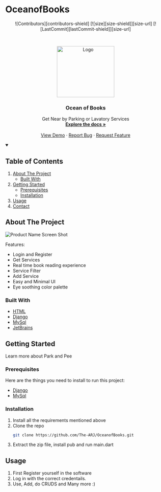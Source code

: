 # OceanofBooks
<!--
*** Thanks othneildrew for providing this template
-->
<div align="center">
  
![Contributors][contributors-shield]
[![size][size-shield]][size-url]
[![LastCommit][lastCommit-shield]][size-url]

</div>

<!-- PROJECT LOGO -->
<br />
<p align="center">
  <a href="https://github.com/The-ARJ/OceanofBooks.git">
    <img src="" alt="Logo" width="180" height="160">
  </a>

  <h3 align="center">Ocean of Books</h3>
 
  <p align="center"> </p>

  <p align="center">
    Get Near by Parking or Lavatory Services 
    <br />
    <a href="https://github.com/Anurag-Bharati/Park-and-Pee"><strong>Explore the docs »</strong></a>
    <br />
    <br />
    <a href="https://github.com/The-ARJ/OceanofBooks.git">View Demo</a>
    ·
    <a href="https://github.com/The-ARJ/OceanofBooks/issues">Report Bug</a>
    ·
    <a href="https://github.com/The-ARJ/OceanofBooks/issues">Request Feature</a>
  </p>
</p>



<!-- TABLE OF CONTENTS -->

<details open="open">
  <summary><h2>Table of Contents</summary>
  <ol>
    <li>
      <a href="#about-the-project">About The Project</a>
      <ul>
        <li><a href="#built-with">Built With</a></li>
      </ul>
    </li>
    <li>
      <a href="#getting-started">Getting Started</a>
      <ul>
        <li><a href="#prerequisites">Prerequisites</a></li>
        <li><a href="#installation">Installation</a></li>
      </ul>
    </li>
    <li><a href="#usage">Usage</a></li>
    <li><a href="#contact">Contact</a></li>
  </ol>
</details>



<!-- ABOUT THE PROJECT -->
## About The Project



  ![Product Name Screen Shot](https://github.com/The-ARJ/OceanofBooks/static/logo.png)


Features:
* Login and Register
* Get Services 
* Real time book reading experience
* Service Filter
* Add Service
* Easy and Minimal UI
* Eye soothing color palette
 

### Built With
  
* [HTML](https://HTML.com)
* [Django](https://www.djangoproject.com/)
* [MySql](https://www.mysql.com/)
* [JetBrains](https://www.jetbrains.com/idea/)


<!-- GETTING STARTED -->
## Getting Started

Learn more about Park and Pee 

### Prerequisites

Here are the things you need to install to run this project:
* [Django](https://www.djangoproject.com/)
* [MySql](https://www.mysql.com/)


### Installation

1. Install all the requirements mentioned above
2. Clone the repo
   ```sh
   git clone https://github.com/The-ARJ/OceanofBooks.git
   ```
3. Extract the zip file, install pub and run main.dart

<!-- USAGE EXAMPLES -->
## Usage

1. First Register yourself in the software
2. Log in with the correct credentails.
3. Use, Add, do CRUDS and Many more :)



